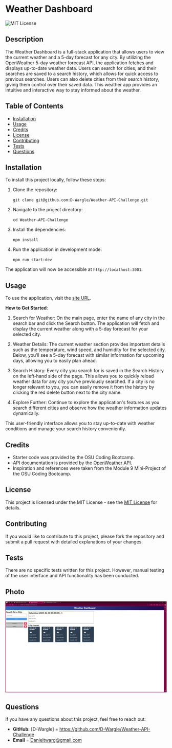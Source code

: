 # Weather Dashboard

![MIT License](https://img.shields.io/badge/License-MIT-yellow.svg)

## Description 

The Weather Dashboard is a full-stack application that allows users to view the current weather and a 5-day forecast for any city. By utilizing the OpenWeather 5-day weather forecast API, the application fetches and displays up-to-date weather data. Users can search for cities, and their searches are saved to a search history, which allows for quick access to previous searches. Users can also delete cities from their search history, giving them control over their saved data. This weather app provides an intuitive and interactive way to stay informed about the weather.

## Table of Contents 

- [Installation](#installation)
- [Usage](#usage)
- [Credits](#credits)
- [License](#license)
- [Contributing](#contributing)
- [Tests](#tests)
- [Questions](#questions) 

## Installation 

To install this project locally, follow these steps:

1. Clone the repository:

    `git clone git@github.com:D-Wargle/Weather-API-Challenge.git`

2. Navigate to the project directory:

    `cd Weather-API-Challenge`

3. Install the dependencies:

    `npm install`

4. Run the application in development mode:

    `npm run start:dev`

The application will now be accessible at `http://localhost:3001`.

## Usage 

To use the application, visit the [site URL](https://weather-api-challenge-1.onrender.com).

**How to Get Started**:

1. Search for Weather: 
    On the main page, enter the name of any city in the search bar and click the Search button. The application will fetch and display the current weather along with a 5-day forecast for your selected city.

2. Weather Details:
    The current weather section provides important details such as the temperature, wind speed, and humidity for the selected city.
    Below, you’ll see a 5-day forecast with similar information for upcoming days, allowing you to easily plan ahead.

3. Search History:
    Every city you search for is saved in the Search History on the left-hand side of the page. This allows you to quickly reload weather data for any city you’ve previously searched.
    If a city is no longer relevant to you, you can easily remove it from the history by clicking the red delete button next to the city name.

3. Explore Further:
    Continue to explore the application's features as you search different cities and observe how the weather information updates dynamically.

This user-friendly interface allows you to stay up-to-date with weather conditions and manage your search history conveniently.

## Credits 

- Starter code was provided by the OSU Coding Bootcamp.
- API documentation is provided by the [OpenWeather API](https://openweathermap.org/forecast5).
- Inspiration and references were taken from the Module 9 Mini-Project of the OSU Coding Bootcamp.

## License 

This project is licensed under the MIT License - see the [MIT License](https://opensource.org/licenses/MIT) for details. 

## Contributing 

If you would like to contribute to this project, please fork the repository and submit a pull request with detailed explanations of your changes.

## Tests 

There are no specific tests written for this project. However, manual testing of the user interface and API functionality has been conducted.


## Photo
![alt text](<WEATHER API.png>)


## Questions 
If you have any questions about this project, feel free to reach out: 
- **GitHub:** [D-Wargle] = https://github.com/D-Wargle/Weather-API-Challenge
- **Email** = Danieltwarg@gmail.com